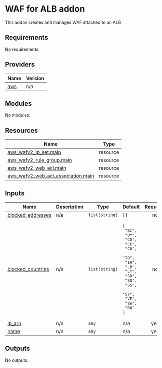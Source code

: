 # WAF for ALB addon
This addon creates and manages WAF attached to an ALB

## Requirements

No requirements.

## Providers

| Name | Version |
|------|---------|
| <a name="provider_aws"></a> [aws](#provider\_aws) | n/a |

## Modules

No modules.

## Resources

| Name | Type |
|------|------|
| [aws_wafv2_ip_set.main](https://registry.terraform.io/providers/hashicorp/aws/latest/docs/resources/wafv2_ip_set) | resource |
| [aws_wafv2_rule_group.main](https://registry.terraform.io/providers/hashicorp/aws/latest/docs/resources/wafv2_rule_group) | resource |
| [aws_wafv2_web_acl.main](https://registry.terraform.io/providers/hashicorp/aws/latest/docs/resources/wafv2_web_acl) | resource |
| [aws_wafv2_web_acl_association.main](https://registry.terraform.io/providers/hashicorp/aws/latest/docs/resources/wafv2_web_acl_association) | resource |

## Inputs

| Name | Description | Type | Default | Required |
|------|-------------|------|---------|:--------:|
| <a name="input_blocked_addresses"></a> [blocked\_addresses](#input\_blocked\_addresses) | n/a | `list(string)` | `[]` | no |
| <a name="input_blocked_countries"></a> [blocked\_countries](#input\_blocked\_countries) | n/a | `list(string)` | <pre>[<br>  "BI",<br>  "BY",<br>  "CD",<br>  "CF",<br>  "CU",<br>  "IQ",<br>  "IR",<br>  "LB",<br>  "LY",<br>  "SD",<br>  "SO",<br>  "SS",<br>  "SY",<br>  "VE",<br>  "ZW",<br>  "RU"<br>]</pre> | no |
| <a name="input_lb_arn"></a> [lb\_arn](#input\_lb\_arn) | n/a | `any` | n/a | yes |
| <a name="input_name"></a> [name](#input\_name) | n/a | `any` | n/a | yes |

## Outputs

No outputs.
